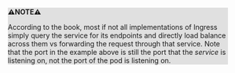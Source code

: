 <div style="margin:2em; background-color: #e0e0e0;">

<strong>⚠️NOTE️️️⚠️</strong>

According to the book, most if not all implementations of Ingress simply query the service for its endpoints and directly load balance across them vs forwarding the request through that service. Note that the port in the example above is still the port that the *service* is listening on, not the port of the pod is listening on.
</div>

